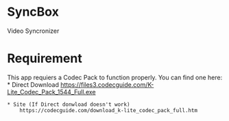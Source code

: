 # SyncBox
 Video Syncronizer
 
# Requirement
 This app requiers a Codec Pack to function properly.
 You can find one here:
    * Direct Download
        https://files3.codecguide.com/K-Lite_Codec_Pack_1544_Full.exe

    * Site (If Direct donwload doesn't work)
        https://codecguide.com/download_k-lite_codec_pack_full.htm


